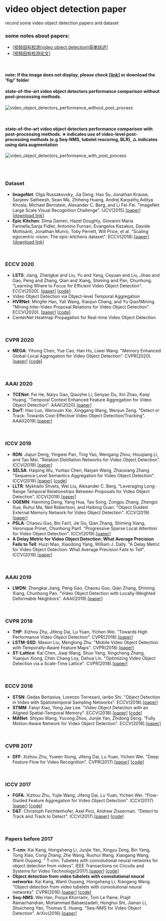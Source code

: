 # video object detection paper
record some video object detection papers and dataset
### some notes about papers:
* [[视频目标检测(video object detection)简单综述](https://blog.csdn.net/breeze_blows/article/details/105323491)] 
* [[视频目标检测论文](https://blog.csdn.net/breeze_blows/article/details/104533004)]

<br>

#### note: If the image does not display, please check [[link](https://blog.csdn.net/breeze_blows/article/details/105323491)] or download the 'fig/' folder

#### state-of-the-art video object detectors performance comparison without post-processing methods.
![video_object_detectors_performance_without_post_process](https://github.com/breezelj/video_object_detection_paper/raw/master/fig/video_object_detectors_performance_without_post_process.JPG)


<br>

#### state-of-the-art video object detectors performance comparison with post-processing methods. ∗ indicates use of video-level post-processing methods (e.g Seq-NMS, tubelet rescoring, BLR), △ indicates using data augmentation
![video_object_detectors_performance_with_post_process](https://github.com/breezelj/video_object_detection_paper/raw/master/fig/video_object_detectors_performance_with_post_process.JPG)

<br>
<br>

### Dataset
* **ImageNet**: Olga Russakovsky, Jia Deng, Hao Su, Jonathan Krause, Sanjeev Satheesh, Sean Ma, Zhiheng Huang, Andrej Karpathy,Aditya Khosla, Michael Bernstein, Alexander C. Berg, and Li Fei-Fei. "ImageNet Large Scale Visual Recognition Challenge". IJCV(2015).[[paper](https://arxiv.org/abs/1409.0575)] [[download link](http://image-net.org/challenges/LSVRC/2015/downloads)]
* **Epic Kitchen**: Dima Damen, Hazel Doughty, Giovanni Maria Farinella,Sanja Fidler, Antonino Furnari, Evangelos Kazakos, Davide Moltisanti, Jonathan Munro, Toby Perrett, Will Price, et al. "Scaling egocentric vision: The epic-kitchens dataset". ECCV(2018).[[paper](https://arxiv.org/pdf/1804.02748.pdf)] [[download link](https://epic-kitchens.github.io/2020-100)]

<br>

### ECCV 2020
* **LSTS**: Jiang, Zhengkai and Liu, Yu and Yang, Ceyuan and Liu, Jihao and Gao, Peng and Zhang, Qian and Xiang, Shiming and Pan, Chunhong. "Learning Where to Focus for Efficient Video Object Detection". ECCV(2020).  [[paper](https://arxiv.org/pdf/1911.05253.pdf)] [[code](https://github.com/jiangzhengkai/LSTS)]
* Video Object Detection via Object-level Temporal Aggregation
* **HVRNet**: Mingfei Han, Yali Wang, Xiaojun Chang, and Yu Qiao1Mining. "Mining Inter-Video Proposal Relations for Video Object Detection". ECCV(2020). [[paper](https://www.ecva.net/papers/eccv_2020/papers_ECCV/papers/123660426.pdf)] [[code](https://github.com/youthHan/HVRNet)]
* CenterNet Heatmap Propagation for Real-time Video Object Detection

<br>

### CVPR 2020
* **MEGA**: Yihong Chen, Yue Cao, Han Hu, Liwei Wang. "Memory Enhanced Global-Local Aggregation for Video Object Detection". CVPR(2020).[[paper](https://openaccess.thecvf.com/content_CVPR_2020/papers/Chen_Memory_Enhanced_Global-Local_Aggregation_for_Video_Object_Detection_CVPR_2020_paper.pdf)] [[code](https://github.com/Scalsol/mega.pytorch)]

<br>

### AAAI 2020
* **TCENet**: Fei He, Naiyu Gao, Qiaozhe Li, Senyao Du, Xin Zhao, Kaiqi Huang. "Temporal Context Enhanced Feature Aggregation for Video Object Detection". AAAI(2020).[[paper](https://www.aaai.org/ojs/index.php/AAAI/article/view/6727)]
* **DorT**: Hao Luo, Wenxuan Xie, Xinggang Wang, Wenjun Zeng. "Detect or Track: Towards Cost-Effective Video Object Detection/Tracking". AAAI(2019).[[paper](https://arxiv.org/pdf/1811.05340.pdf)]

<br>

### ICCV 2019
* **RDN**: Jiajun Deng, Yingwei Pan, Ting Yao, Wengang Zhou, Houqiang Li, and Tao Mei. "Relation Distillation Networks for Video Object Detection". ICCV(2019).[[paper](https://arxiv.org/pdf/1908.09511v1.pdf)]
* **SELSA**: Haiping Wu, Yuntao Chen, Naiyan Wang, Zhaoxiang Zhang. "Sequence Level Semantics Aggregation for Video Object Detection". ICCV(2019).[[paper](https://arxiv.org/abs/1907.06390v2)] [[code](https://github.com/happywu/Sequence-Level-Semantics-Aggregation)]
* **LLTR**: Mykhailo Shvets, Wei Liu, Alexander C. Berg. "Leveraging Long-Range Temporal Relationships Between Proposals for Video
Object Detection". ICCV(2019).[[paper](https://openaccess.thecvf.com/content_ICCV_2019/papers/Shvets_Leveraging_Long-Range_Temporal_Relationships_Between_Proposals_for_Video_Object_Detection_ICCV_2019_paper.pdf)]
* **OGEMN**: Hanming Deng, Yang Hua, Tao Song, Zongpu Zhang, Zhengui Xue, Ruhui Ma, Neil Robertson, and Haibing Guan. "Object Guided External Memory Network for Video Object Detection". ICCV(2019).[[paper](https://openaccess.thecvf.com/content_ICCV_2019/papers/Deng_Object_Guided_External_Memory_Network_for_Video_Object_Detection_ICCV_2019_paper.pdf)]
* **PSLA**: Chaoxu Guo, Bin Fan1, Jie Gu, Qian Zhang, Shiming Xiang, Veronique Prinet, Chunhong Pan1. "Progressive Sparse Local Attention for Video Object Detection". ICCV(2019).[[paper](https://openaccess.thecvf.com/content_ICCV_2019/papers/Guo_Progressive_Sparse_Local_Attention_for_Video_Object_Detection_ICCV_2019_paper.pdf)]
* **A Delay Metric for Video Object Detection: What Average Precision Fails to Tell**: Huizi Mao, Xiaodong Yang, William J. Dally. "A Delay Metric for Video Object Detection: What Average Precision Fails to Tell". ICCV(2019).[[paper](https://openaccess.thecvf.com/content_ICCV_2019/papers/Mao_A_Delay_Metric_for_Video_Object_Detection_What_Average_Precision_ICCV_2019_paper.pdf)]

<br>

### AAAI 2019
* **LWDN**: Zhengkai Jiang, Peng Gao, Chaoxu Guo, Qian Zhang, Shiming Xiang, Chunhong Pan. "Video Object Detection with Locally-Weighted Deformable Neighbors". AAAI(2019).[[paper](https://aaai.org/ojs/index.php/AAAI/article/view/4871)]

<br>

### CVPR 2018
* **THP**:  Xizhou Zhu, Jifeng Dai, Lu Yuan, Yichen Wei. "Towards High Performance Video Object Detection". CVPR(2018).[[paper](https://openaccess.thecvf.com/content_cvpr_2018/papers/Zhu_Towards_High_Performance_CVPR_2018_paper.pdf)]
* **LSTM-SSD**:  Mason Liu, Menglong Zhu. "Mobile Video Object Detection with Temporally-Aware Feature Maps". CVPR(2018).[[paper](https://openaccess.thecvf.com/content_cvpr_2018/papers/Liu_Mobile_Video_Object_CVPR_2018_paper.pdf)]
* **ST-Lattice**:  Kai Chen, Jiaqi Wang, Shuo Yang, Xingcheng Zhang, Yuanjun Xiong, Chen Chang Loy, Dahua Lin. "Optimizing Video Object Detection via a Scale-Time Lattice". CVPR(2018).[[paper](https://openaccess.thecvf.com/content_cvpr_2018/papers/Chen_Optimizing_Video_Object_CVPR_2018_paper.pdf)]

<br>

### ECCV 2018
* **STSN**:  Gedas Bertasius, Lorenzo Torresani, ianbo Shi. "Object Detection in Video with Spatiotemporal Sampling Networks". ECCV(2018).[[paper](https://arxiv.org/pdf/1803.05549v2.pdf)]
* **STMM**:  Fanyi Xiao, Yong Jae Lee. "Video Object Detection with an Aligned Spatial-Temporal Memory". ECCV(2018).[[paper](https://arxiv.org/pdf/1712.06317v3.pdf)] [[code](http://fanyix.cs.ucdavis.edu/project/stmn/project.html)]
* **MANet**:  Shiyao Wang, Yucong Zhou, Junjie Yan, Zhidong Deng. "Fully Motion-Aware Network for Video Object Detection". ECCV(2018).[[paper](https://openaccess.thecvf.com/content_ECCV_2018/papers/Shiyao_Wang_Fully_Motion-Aware_Network_ECCV_2018_paper.pdf)]

<br>

### CVPR 2017
* **DFF**:  Xizhou Zhu, Yuwen Xiong, Jifeng Dai, Lu Yuan, Yichen Wei. "Deep Feature Flow for Video Recognition". CVPR(2017).[[paper](https://arxiv.org/pdf/1611.07715.pdf)] [[code](https://github.com/msracver/Deep-Feature-Flow)]

<br>

### ICCV 2017
* **FGFA**:  Xizhou Zhu, Yujie Wang, Jifeng Dai, Lu Yuan, Yichen Wei. "Flow-Guided Feature Aggregation for Video Object Detection". ICCV(2017).[[paper](https://arxiv.org/abs/1703.10025v2)] [[code](https://github.com/msracver/Flow-Guided-Feature-Aggregation)]
* **D&T**:  Christoph Feichtenhofer, Axel Pinz, Andrew Zisserman. "Detect to Track and Track to Detect". ICCV(2017).[[paper](https://arxiv.org/pdf/1710.03958v2.pdf)] [[code](https://github.com/feichtenhofer/detect-track)]

<br>

### Papers before 2017
* **T-cnn**:  Kai Kang, Hongsheng Li, Junjie Yan, Xingyu Zeng, Bin Yang, Tong Xiao, Cong Zhang, Zhe Wang, Ruohui Wang, Xiaogang Wang, Wanli Ouyang. " T-cnn:
Tubelets with convolutional neural networks for object detection from videos". IEEE Transactions on Circuits and Systems for Video Technology(2017).[[paper](https://arxiv.org/abs/1604.02532)] [[code](https://github.com/myfavouritekk/T-CNN)]
* **Object detection from video tubelets with convolutional neural networks**:  Kai Kang, Wanli Ouyang, Hongsheng Li, Xiaogang Wang. "Object detection
from video tubelets with convolutional neural networks". CVPR(2016).[[paper](https://arxiv.org/pdf/1604.04053.pdf)] [[code](https://github.com/myfavouritekk/vdetlib)]
* **Seq-NMS**:  Wei Han, Pooya Khorrami, Tom Le Paine, Prajit Ramachandran, Mohammad Babaeizadeh, Honghui Shi, Jianan Li, Shuicheng Yan, Thomas S. Huang. "Seq-NMS for Video Object Detection". ArXiv(2016).[[paper](https://arxiv.org/pdf/1602.08465v2.pdf)]

